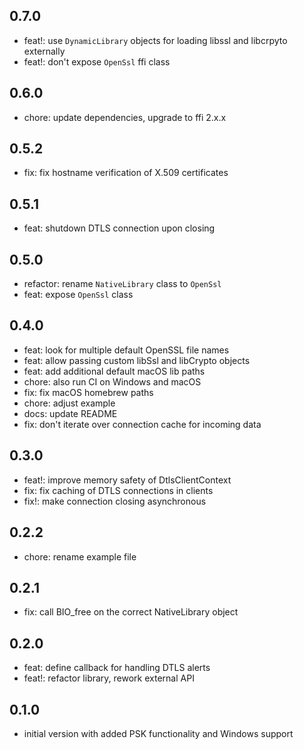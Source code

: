 ## 0.7.0

- feat!: use `DynamicLibrary` objects for loading libssl and libcrpyto externally
- feat!: don't expose `OpenSsl` ffi class

## 0.6.0

- chore: update dependencies, upgrade to ffi 2.x.x

## 0.5.2

- fix: fix hostname verification of X.509 certificates

## 0.5.1

- feat: shutdown DTLS connection upon closing

## 0.5.0

- refactor: rename `NativeLibrary` class to `OpenSsl`
- feat: expose `OpenSsl` class

## 0.4.0

- feat: look for multiple default OpenSSL file names
- feat: allow passing custom libSsl and libCrypto objects
- feat: add additional default macOS lib paths
- chore: also run CI on Windows and macOS
- fix: fix macOS homebrew paths
- chore: adjust example
- docs: update README
- fix: don't iterate over connection cache for incoming data

## 0.3.0

- feat!: improve memory safety of DtlsClientContext
- fix: fix caching of DTLS connections in clients
- fix!: make connection closing asynchronous

## 0.2.2

- chore: rename example file

## 0.2.1

- fix: call BIO_free on the correct NativeLibrary object

## 0.2.0

- feat: define callback for handling DTLS alerts
- feat!: refactor library, rework external API

## 0.1.0

- initial version with added PSK functionality and Windows support
